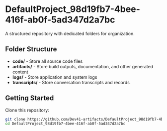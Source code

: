 # DefaultProject_98d19fb7-4bee-416f-ab0f-5ad347d2a7bc
A structured repository with dedicated folders for organization.

## Folder Structure

- **code/** - Store all source code files
- **artifacts/** - Store build outputs, documentation, and other generated content
- **logs/** - Store application and system logs
- **transcripts/** - Store conversation transcripts and records

## Getting Started

Clone this repository:
```bash
git clone https://github.com/Dev41-artifacts/DefaultProject_98d19fb7-4bee-416f-ab0f-5ad347d2a7bc
cd DefaultProject_98d19fb7-4bee-416f-ab0f-5ad347d2a7bc
```
